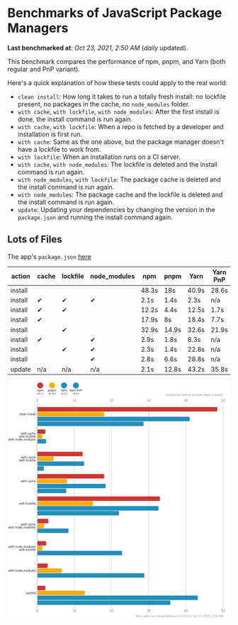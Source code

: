 # Benchmarks of JavaScript Package Managers

**Last benchmarked at**: _Oct 23, 2021, 2:50 AM_ (_daily_ updated).

This benchmark compares the performance of npm, pnpm, and Yarn (both regular and PnP variant).

Here's a quick explanation of how these tests could apply to the real world:

- `clean install`: How long it takes to run a totally fresh install: no lockfile present, no packages in the cache, no `node_modules` folder.
- `with cache`, `with lockfile`, `with node_modules`: After the first install is done, the install command is run again.
- `with cache`, `with lockfile`: When a repo is fetched by a developer and installation is first run.
- `with cache`: Same as the one above, but the package manager doesn't have a lockfile to work from.
- `with lockfile`: When an installation runs on a CI server.
- `with cache`, `with node_modules`: The lockfile is deleted and the install command is run again.
- `with node_modules`, `with lockfile`: The package cache is deleted and the install command is run again.
- `with node_modules`: The package cache and the lockfile is deleted and the install command is run again.
- `update`: Updating your dependencies by changing the version in the `package.json` and running the install command again.

## Lots of Files

The app's `package.json` [here](https://github.com/pnpm/pnpm.github.io/blob/main/benchmarks/fixtures/alotta-files/package.json)

| action  | cache | lockfile | node_modules| npm | pnpm | Yarn | Yarn PnP |
| ---     | ---   | ---      | ---         | --- | ---  | ---  | ---      |
| install |       |          |             | 48.3s | 18s | 40.9s | 28.6s |
| install | ✔     | ✔        | ✔           | 2.1s | 1.4s | 2.3s | n/a |
| install | ✔     | ✔        |             | 12.2s | 4.4s | 12.5s | 1.7s |
| install | ✔     |          |             | 17.9s | 8s | 18.4s | 7.7s |
| install |       | ✔        |             | 32.9s | 14.9s | 32.6s | 21.9s |
| install | ✔     |          | ✔           | 2.9s | 1.8s | 8.3s | n/a |
| install |       | ✔        | ✔           | 2.3s | 1.4s | 22.8s | n/a |
| install |       |          | ✔           | 2.8s | 6.6s | 28.8s | n/a |
| update  | n/a | n/a | n/a | 2.1s | 12.8s | 43.2s | 35.8s |

![Graph of the alotta-files results](../../static/img/benchmarks/alotta-files.svg)